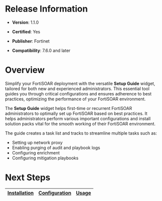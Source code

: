 # Release Information

- **Version**: 1.1.0

- **Certified**: Yes

- **Publisher**: Fortinet  

- **Compatibility**: 7.6.0 and later


# Overview

Simplify your FortiSOAR deployment with the versatile **Setup Guide** widget, tailored for both new and experienced administrators. This essential tool guides you through critical configurations and ensures adherence to best practices, optimizing the performance of your FortiSOAR environment.

The **Setup Guide** widget helps first-time or recurrent FortiSOAR administrators to optimally set up FortiSOAR based on best practices. It helps administrators perform various important configurations and install solution packs vital for the smooth working of their FortiSOAR environment.

The guide creates a task list and tracks to streamline multiple tasks such as:

- Setting up network proxy
- Enabling purging of audit and playbook logs
- Configuring enrichment
- Configuring mitigation playbooks

# Next Steps

| [Installation](./docs/setup.md#installation) | [Configuration](./docs/setup.md#configuration) | [Usage](./docs/usage.md) |
|----------------------------------------------|------------------------------------------------|--------------------------|

